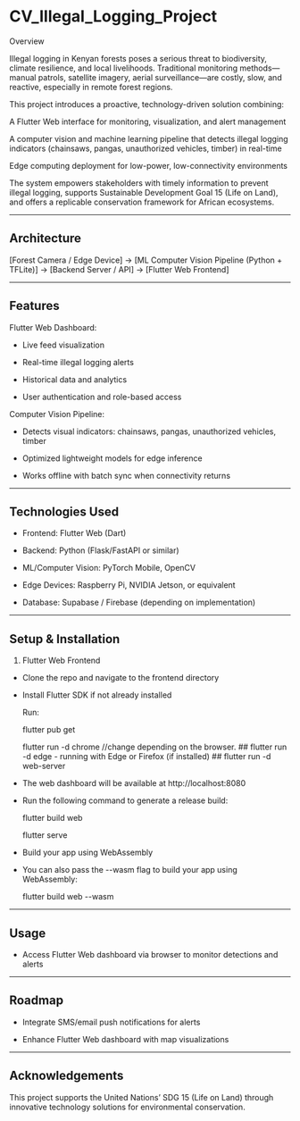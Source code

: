 
CV_Illegal_Logging_Project
============================
Overview

Illegal logging in Kenyan forests poses a serious threat to biodiversity, climate resilience, and local livelihoods. Traditional monitoring methods—manual patrols, satellite imagery, aerial surveillance—are costly, slow, and reactive, especially in remote forest regions.

This project introduces a proactive, technology-driven solution combining:

A Flutter Web interface for monitoring, visualization, and alert management

A computer vision and machine learning pipeline that detects illegal logging indicators (chainsaws, pangas, unauthorized vehicles, timber) in real-time

Edge computing deployment for low-power, low-connectivity environments

The system empowers stakeholders with timely information to prevent illegal logging, supports Sustainable Development Goal 15 (Life on Land), and offers a replicable conservation framework for African ecosystems.

-----------------
Architecture
-----------------

[Forest Camera / Edge Device]  →  [ML Computer Vision Pipeline (Python + TFLite)]  →  [Backend Server / API]  →  [Flutter Web Frontend]

-----------------
Features
-----------------

Flutter Web Dashboard:

* Live feed visualization

* Real-time illegal logging alerts

* Historical data and analytics

* User authentication and role-based access

Computer Vision Pipeline:

* Detects visual indicators: chainsaws, pangas, unauthorized vehicles, timber

* Optimized lightweight models for edge inference

* Works offline with batch sync when connectivity returns

--------------------
Technologies Used
--------------------

* Frontend: Flutter Web (Dart)

* Backend: Python (Flask/FastAPI or similar)

* ML/Computer Vision: PyTorch Mobile, OpenCV

* Edge Devices: Raspberry Pi, NVIDIA Jetson, or equivalent

* Database: Supabase / Firebase (depending on implementation)

---------------------
Setup & Installation
---------------------

1. Flutter Web Frontend

* Clone the repo and navigate to the frontend directory

* Install Flutter SDK if not already installed

    Run:

    flutter pub get

    flutter run -d chrome   //change depending on the browser. ## flutter run -d edge - running with Edge or Firefox (if installed) ## flutter run -d web-server

* The web dashboard will be available at http://localhost:8080


* Run the following command to generate a release build:
    
    flutter build web

    flutter serve

* Build your app using WebAssembly
* You can also pass the --wasm flag to build your app using WebAssembly:
    
    flutter build web --wasm

--------------------
Usage
--------------------
* Access Flutter Web dashboard via browser to monitor detections and alerts

--------------------
Roadmap
--------------------
* Integrate SMS/email push notifications for alerts

* Enhance Flutter Web dashboard with map visualizations

--------------------
Acknowledgements
--------------------

This project supports the United Nations’ SDG 15 (Life on Land) through innovative technology solutions for environmental conservation.























